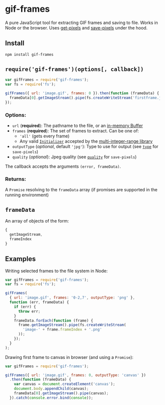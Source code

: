 # gif-frames

A pure JavaScript tool for extracting GIF frames and saving to file. Works in Node or the browser. Uses [get-pixels](https://github.com/scijs/get-pixels) and [save-pixels](https://github.com/scijs/save-pixels) under the hood.

## Install

```bash
npm install gif-frames
```

## `require('gif-frames')(options[, callback])`

```javascript
var gifFrames = require('gif-frames');
var fs = require('fs');

gifFrames({ url: 'image.gif', frames: 0 }).then(function (frameData) {
  frameData[0].getImageStream().pipe(fs.createWriteStream('firstframe.jpg'));
});
```

### Options:

* `url` (**required**): The pathname to the file, or an [in-memory Buffer](http://nodejs.org/api/buffer.html)
* `frames` (**required**): The set of frames to extract. Can be one of:
  - `'all'` (gets every frame)
  - Any valid [`Initializer`](https://github.com/smikitky/node-multi-integer-range#initializers) accepted by the [multi-integer-range library](https://github.com/smikitky/node-multi-integer-range)
* `outputType` (*optional*, default `'jpg'`): Type to use for output (see [`type`](https://github.com/scijs/save-pixels#requiresave-pixelsarray-type-options) for `save-pixels`)
* `quality` (*optional*): Jpeg quality (see [`quality`](https://github.com/scijs/save-pixels#requiresave-pixelsarray-type-options) for `save-pixels`)

The callback accepts the arguments `(error, frameData)`.

### Returns:

A `Promise` resolving to the `frameData` array (if promises are supported in the running environment)

## `frameData`

An array of objects of the form:

```javascript
{
  getImageStream,
  frameIndex
}
```

## Examples

Writing selected frames to the file system in Node:

```javascript
var gifFrames = require('gif-frames');
var fs = require('fs');

gifFrames(
  { url: 'image.gif', frames: '0-2,7', outputType: 'png' },
  function (err, frameData) {
    if (err) {
      throw err;
    }
    frameData.forEach(function (frame) {
      frame.getImageStream().pipe(fs.createWriteStream(
        'image-' + frame.frameIndex + '.png'
      ));
    });
  }
);
```

Drawing first frame to canvas in browser (and using a `Promise`):

```javascript
var gifFrames = require('gif-frames');

gifFrames({ url: 'image.gif', frames: 0, outputType: 'canvas' })
  .then(function (frameData) {
    var canvas = document.createElement('canvas');
    document.body.appendChild(canvas);
    frameData[0].getImageStream().pipe(canvas);
  }).catch(console.error.bind(console));
```
